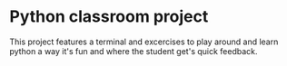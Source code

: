 # Python classroom project

This project features a terminal and excercises to play around and learn python a way it's fun and where the student get's quick feedback.
